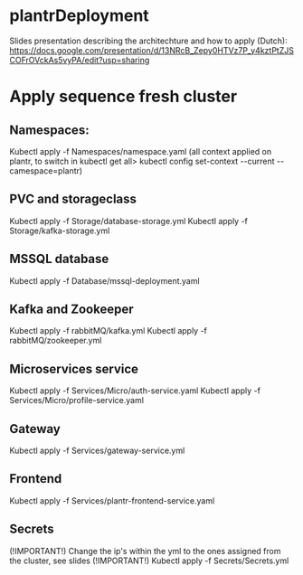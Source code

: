 # plantrDeployment

Slides presentation describing the architechture and how to apply (Dutch): https://docs.google.com/presentation/d/13NRcB_Zepy0HTVz7P_y4kztPtZJSCOFrOVckAs5vyPA/edit?usp=sharing

# Apply sequence fresh cluster

##  Namespaces:
Kubectl apply -f Namespaces/namespace.yaml
(all context applied on plantr, to switch in kubectl get all> kubectl config set-context --current --camespace=plantr)

##  PVC and storageclass
Kubectl apply -f Storage/database-storage.yml
Kubectl apply -f Storage/kafka-storage.yml

##  MSSQL database 
Kubectl apply -f Database/mssql-deployment.yaml

##  Kafka and Zookeeper
Kubectl apply -f rabbitMQ/kafka.yml
Kubectl apply -f rabbitMQ/zookeeper.yml

##  Microservices service
Kubectl apply -f Services/Micro/auth-service.yaml
Kubectl apply -f Services/Micro/profile-service.yaml

##  Gateway
Kubectl apply -f Services/gateway-service.yml

##  Frontend 
Kubectl apply -f Services/plantr-frontend-service.yaml

##  Secrets
(!IMPORTANT!) Change the ip's within the yml to the ones assigned from the cluster, see slides (!IMPORTANT!)
Kubectl apply -f Secrets/Secrets.yml
